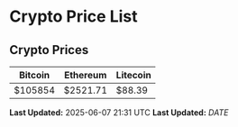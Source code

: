 # Crypto Price List

## Crypto Prices
| Bitcoin | Ethereum | Litecoin |
| ------- | -------- | -------- |
| $105854 | $2521.71 | $88.39 |
**Last Updated:** 2025-06-07 21:31 UTC
**Last Updated:** $DATE$
